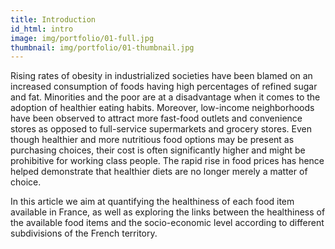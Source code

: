 ```yaml
---
title: Introduction
id_html: intro
image: img/portfolio/01-full.jpg
thumbnail: img/portfolio/01-thumbnail.jpg
---
```

Rising rates of obesity in industrialized societies have been blamed on an increased consumption of foods having high percentages of refined sugar and fat. Minorities and the poor are at a disadvantage when it comes to the adoption of healthier eating habits. Moreover, low-income neighborhoods have been observed to attract more fast-food outlets and convenience stores as opposed to full-service supermarkets and grocery stores. Even though healthier and more nutritious food options may be present as purchasing choices, their cost is often significantly higher and might be prohibitive for working class people. The rapid rise in food prices has hence helped demonstrate that healthier diets are no longer merely a matter of choice.

In this article we aim at quantifying the healthiness of each food item available in France, as well as exploring the links between the healthiness of the available food items and the socio-economic level according to different subdivisions of the French territory.
